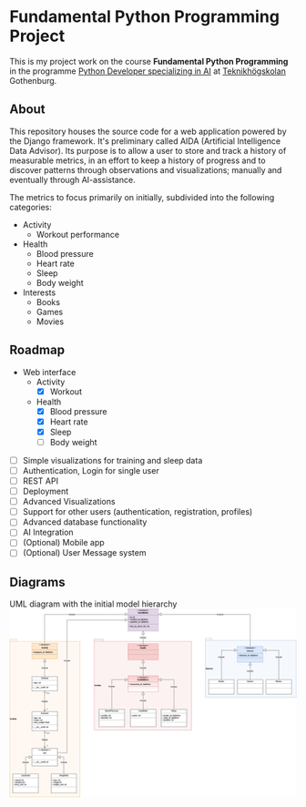 # Fundamental Python Programming Project
This is my project work on the course **Fundamental Python Programming** in the programme [Python Developer specializing in AI][education] at [Teknikhögskolan][teknikhogskolan] Gothenburg.

[education]: https://teknikhogskolan.se/utbildningar/pythonutvecklare-ai/
[teknikhogskolan]: https://teknikhogskolan.se/

## About
This repository houses the source code for a web application powered by the Django framework. It's preliminary called AIDA (Artificial Intelligence Data Advisor).
Its purpose is to allow a user to store and track a history of measurable metrics, in an effort to keep a history of progress and to discover patterns through observations and visualizations; manually and eventually through AI-assistance.

The metrics to focus primarily on initially, subdivided into the following categories:
- Activity
  - Workout performance
- Health
  - Blood pressure
  - Heart rate
  - Sleep
  - Body weight
- Interests
  - Books
  - Games
  - Movies

## Roadmap
- Web interface
  - Activity
    - [x] Workout
  - Health
    - [x] Blood pressure
    - [x] Heart rate
    - [x] Sleep
    - [ ] Body weight
- [ ] Simple visualizations for training and sleep data
- [ ] Authentication, Login for single user
- [ ] REST API
- [ ] Deployment
- [ ] Advanced Visualizations
- [ ] Support for other users (authentication, registration, profiles)
- [ ] Advanced database functionality
- [ ] AI Integration
- [ ] \(Optional) Mobile app
- [ ] \(Optional) User Message system

## Diagrams
UML diagram with the initial model hierarchy
![uml diagram of projects model hierarchy](assets/uml_aida_initial.png?raw=true "AIDA UML diagram")
